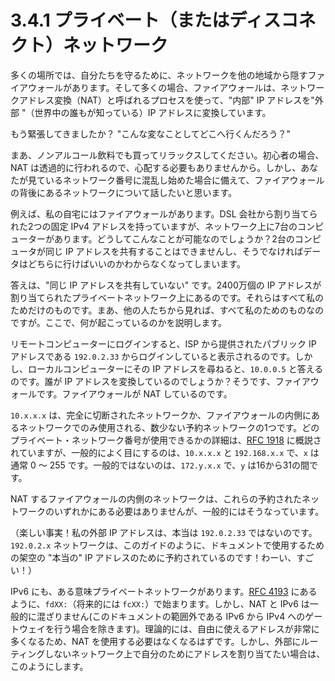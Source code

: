 # 3.4.1 プライベート（またはディスコネクト）ネットワーク

多くの場所では、自分たちを守るために、ネットワークを他の地域から隠すファイアウォールがあります。そして多くの場合、ファイアウォールは、ネットワークアドレス変換（NAT）と呼ばれるプロセスを使って、"内部" IP アドレスを"外部 "（世界中の誰もが知っている）IP アドレスに変換しています。

もう緊張してきましたか？ "こんな変なことしてどこへ行くんだろう？"

まあ、ノンアルコール飲料でも買ってリラックスしてください。初心者の場合、NAT は透過的に行われるので、心配する必要もありませんから。しかし、あなたが見ているネットワーク番号に混乱し始めた場合に備えて、ファイアウォールの背後にあるネットワークについて話したいと思います。

例えば、私の自宅にはファイアウォールがあります。DSL 会社から割り当てられた2つの固定 IPv4 アドレスを持っていますが、ネットワーク上に7台のコンピューターがあります。どうしてこんなことが可能なのでしょうか？2台のコンピュータが同じ IP アドレスを共有することはできませんし、そうでなければデータはどちらに行けばいいのかわからなくなってしまいます。

答えは、"同じ IP アドレスを共有していない" です。2400万個の IP アドレスが割り当てられたプライベートネットワーク上にあるのです。それらはすべて私のためだけのものです。まあ、他の人たちから見れば、すべて私のためのものなのですが。ここで、何が起こっているのかを説明します。

リモートコンピューターにログインすると、ISP から提供されたパブリック IP アドレスである `192.0.2.33` からログインしていると表示されるのです。しかし、ローカルコンピューターにその IP アドレスを尋ねると、`10.0.0.5` と答えるのです。誰が IP アドレスを変換しているのでしょうか？そうです、ファイアウォールです。ファイアウォールが NAT しているのです。

`10.x.x.x` は、完全に切断されたネットワークか、ファイアウォールの内側にあるネットワークでのみ使用される、数少ない予約ネットワークの1つです。どのプライベート・ネットワーク番号が使用できるかの詳細は、[RFC 1918](https://datatracker.ietf.org/doc/html/rfc1918) に概説されていますが、一般的によく目にするのは、`10.x.x.x` と `192.168.x.x` で、`x` は通常 0 ～ 255 です。一般的ではないのは、`172.y.x.x` で、`y` は16から31の間です。

NAT するファイアウォールの内側のネットワークは、これらの予約されたネットワークのいずれかにある必要はありませんが、一般的にはそうなっています。

（楽しい事実！私の外部 IP アドレスは、本当は `192.0.2.33` ではないのです。`192.0.2.x` ネットワークは、このガイドのように、ドキュメントで使用するための架空の "本当の" IP アドレスのために予約されているのです！わーい、すごい！）

IPv6 にも、ある意味プライベートネットワークがあります。[RFC 4193](https://datatracker.ietf.org/doc/html/rfc4193) にあるように、`fdXX:`（将来的には `fcXX:`）で始まります。しかし、NAT と IPv6 は一般的に混ざりません(このドキュメントの範囲外である IPv6 から IPv4 へのゲートウェイを行う場合を除きます)。理論的には、自由に使えるアドレスが非常に多くなるため、NAT を使用する必要はなくなるはずです。しかし、外部にルーティングしないネットワーク上で自分のためにアドレスを割り当てたい場合は、このようにします。
